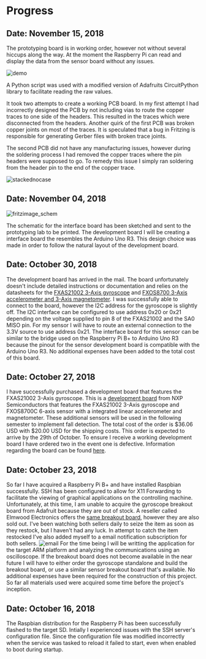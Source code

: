 # Progress
## Date: November 15, 2018
The prototyping board is in working order, however not without several hiccups along the way. At the moment the Raspberry Pi can read and display the data from the sensor board without any issues. 

![demo](https://user-images.githubusercontent.com/43853823/48652144-fdc55100-e9cb-11e8-81e0-1c522f582454.png)

A Python script was used with a modified version of Adafruits CircuitPython library to facilitate reading the raw values.

It took two attempts to create a working PCB board. In my first attempt I had incorrectly designed the PCB by not including vias to route the copper traces to one side of the headers. This resulted in the traces which were disconnected from the headers. Another quirk of the first PCB was broken copper joints on most of the traces. It is speculated that a bug in Fritzing is responsible for generating Gerber files with broken trace joints.

The second PCB did not have any manufacturing issues, however during the soldering process I had removed the copper traces where the pin headers were supposed to go. To remedy this issue I simply ran soldering from the header pin to the end of the copper trace.

![stackednocase](https://user-images.githubusercontent.com/43853823/48652090-c6ef3b00-e9cb-11e8-9239-3a9147fd1ef0.jpg)

## Date: November 04, 2018
![fritzimage_schem](https://user-images.githubusercontent.com/43853823/47970091-c6ab8300-e04e-11e8-9fb5-d1d054d36639.png) 

The schematic for the interface board has been sketched and sent to the prototyping lab to be printed. The development board I will be creating a interface board the resembles the Arduino Uno R3. This design choice was made in order to follow the natural layout of the development board.

## Date: October 30, 2018
The development board has arrived in the mail. The board unfortunately doesn't include detailed instructions or documentation and relies on the datasheets for the [FXAS21002 3-Axis gyroscope](https://cache.freescale.com/files/sensors/doc/data_sheet/FXAS21002.pdf) and [FXOS8700 3-Axis accelerometer and 3-Axis magnetometer](https://www.nxp.com/applications/solutions/internet-of-things/smart-things/healthcare/hearing-aids/digital-motion-sensor-3d-accelerometer-2g-4g-8g-plus-3d-magnetometer:FXOS8700CQ). I was successfully able to connect to the board, however the I2C address for the gyroscope is slightly off. The I2C interface can be configured to use address 0x20 or 0x21 depending on the voltage supplied to pin 8 of the FXAS21002 and the SA0 MISO pin. For my sensor I will have to route an external connection to the 3.3V source to use address 0x21. The interface board for this sensor can be similar to the bridge used on the Raspberry Pi B+ to Arduino Uno R3 because the pinout for the sensor development board is compatible with the Arduino Uno R3. No additional expenses have been added to the total cost of this board.

## Date: October 27, 2018
I have successfully purchased a development board that features the FXAS21002 3-Axis gyroscope. This is a [development board](https://www.digikey.com/products/en?keywords=FRDM-STBC-AGM01) from NXP Semiconductors that features the FXAS21002 3-Axis gyroscope and FXOS8700C 6-axis sensor with a integrated linear accelerometer and magnetometer. These additional sensors will be used in the following semester to implement fall detection. The total cost of the order is $36.06 USD with $20.00 USD for the shipping costs. This order is expected to arrive by the 29th of October. To ensure I receive a working development board I have ordered two in the event one is defective. Information regarding the board can be found [here](http://cache.freescale.com/files/sensors/doc/support_info/FRDM-STBC-AGM01-QRC.pdf).

## Date: October 23, 2018
So far I have acquired a Raspberry Pi B+ and have installed Raspbian successfully. SSH has been configured to allow for X11 Forwarding to facilitate the viewing of graphical applications on the controlling machine. Unfortunately, at this time, I am unable to acquire the gyroscope breakout board from Adafruit because they are out of stock. A reseller called Elmwood Electronics offers the [same breakout board](https://elmwoodelectronics.ca/products/adafruit-precision-nxp-9-dof-breakout-board-fxos8700-fxas21002), however they are also sold out. I've been watching both sellers daily to seize the item as soon as they restock, but I haven't had any luck. In attempt to catch the item restocked I've also added myself to a email notification subscription for both sellers.
![email](https://user-images.githubusercontent.com/43853823/47387152-0c3a8880-d6fe-11e8-9f10-8310a742f904.png)
For the time being I will be writting the application for the target ARM platform and analyzing the communications using an oscilloscope. If the breakout board does not become available in the near future I will have to either order the gyroscope standalone and build the breakout board, or use a similar sensor breakout board that's available.
No additional expenses have been required for the construction of this project. So far all materials used were acquired some time before the project's inception.

## Date: October 16, 2018
The Raspbian distribution for the Raspberry Pi has been successfully flashed to the target SD. Intially I experienced issues with the SSH server's configuration file. Since the configuration file was modified incorrectly when the service was tasked to reload it failed to start, even when enabled to boot during startup.
